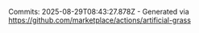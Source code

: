 Commits: 2025-08-29T08:43:27.878Z - Generated via https://github.com/marketplace/actions/artificial-grass
<br>
